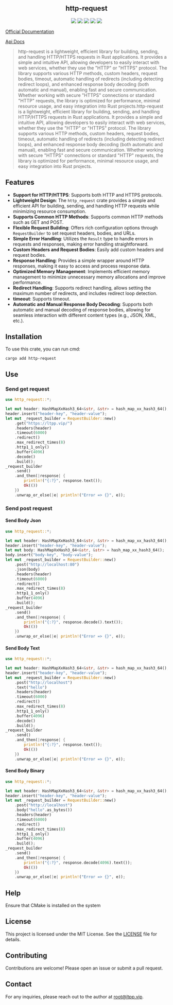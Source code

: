 <center>

## http-request

[![](https://img.shields.io/crates/v/http-request.svg)](https://crates.io/crates/http-request)
[![](https://img.shields.io/crates/d/http-request.svg)](https://img.shields.io/crates/d/http-request.svg)
[![](https://docs.rs/http-request/badge.svg)](https://docs.rs/http-request)
[![](https://github.com/eastspire/http-request/workflows/Rust/badge.svg)](https://github.com/eastspire/http-request/actions?query=workflow:Rust)
[![](https://img.shields.io/crates/l/http-request.svg)](./LICENSE)

</center>

[Official Documentation](https://docs.ltpp.vip/HTTP-REQUEST/)

[Api Docs](https://docs.rs/http-request/latest/http_request/)

> http-request is a lightweight, efficient library for building, sending, and handling HTTP/HTTPS requests in Rust applications. It provides a simple and intuitive API, allowing developers to easily interact with web services, whether they use the "HTTP" or "HTTPS" protocol. The library supports various HTTP methods, custom headers, request bodies, timeout, automatic handling of redirects (including detecting redirect loops), and enhanced response body decoding (both automatic and manual), enabling fast and secure communication. Whether working with secure "HTTPS" connections or standard "HTTP" requests, the library is optimized for performance, minimal resource usage, and easy integration into Rust projects.http-request is a lightweight, efficient library for building, sending, and handling HTTP/HTTPS requests in Rust applications. It provides a simple and intuitive API, allowing developers to easily interact with web services, whether they use the "HTTP" or "HTTPS" protocol. The library supports various HTTP methods, custom headers, request bodies, timeout, automatic handling of redirects (including detecting redirect loops), and enhanced response body decoding (both automatic and manual), enabling fast and secure communication. Whether working with secure "HTTPS" connections or standard "HTTP" requests, the library is optimized for performance, minimal resource usage, and easy integration into Rust projects.

## Features

- **Support for HTTP/HTTPS**: Supports both HTTP and HTTPS protocols.
- **Lightweight Design**: The `http_request` crate provides a simple and efficient API for building, sending, and handling HTTP requests while minimizing resource consumption.
- **Supports Common HTTP Methods**: Supports common HTTP methods such as GET and POST.
- **Flexible Request Building**: Offers rich configuration options through `RequestBuilder` to set request headers, bodies, and URLs.
- **Simple Error Handling**: Utilizes the `Result` type to handle errors in requests and responses, making error handling straightforward.
- **Custom Headers and Request Bodies**: Easily add custom headers and request bodies.
- **Response Handling**: Provides a simple wrapper around HTTP responses, making it easy to access and process response data.
- **Optimized Memory Management**: Implements efficient memory management to minimize unnecessary memory allocations and improve performance.
- **Redirect Handling**: Supports redirect handling, allows setting the maximum number of redirects, and includes redirect loop detection.
- **timeout**: Supports timeout.
- **Automatic and Manual Response Body Decoding**: Supports both automatic and manual decoding of response bodies, allowing for seamless interaction with different content types (e.g., JSON, XML, etc.).

## Installation

To use this crate, you can run cmd:

```shell
cargo add http-request
```

## Use

### Send get request

```rs
use http_request::*;

let mut header: HashMapXxHash3_64<&str, &str> = hash_map_xx_hash3_64();
header.insert("header-key", "header-value");
let mut _request_builder = RequestBuilder::new()
    .get("https://ltpp.vip/")
    .headers(header)
    .timeout(6000)
    .redirect()
    .max_redirect_times(8)
    .http1_1_only()
    .buffer(4096)
    .decode()
    .build();
_request_builder
    .send()
    .and_then(|response| {
        println!("{:?}", response.text());
        Ok(())
    })
    .unwrap_or_else(|e| println!("Error => {}", e));
```

### Send post request

#### Send Body Json

```rs
use http_request::*;

let mut header: HashMapXxHash3_64<&str, &str> = hash_map_xx_hash3_64();
header.insert("header-key", "header-value");
let mut body: HashMapXxHash3_64<&str, &str> = hash_map_xx_hash3_64();
body.insert("body-key", "body-value");
let mut _request_builder = RequestBuilder::new()
    .post("http://localhost:80")
    .json(body)
    .headers(header)
    .timeout(6000)
    .redirect()
    .max_redirect_times(8)
    .http1_1_only()
    .buffer(4096)
    .build();
_request_builder
    .send()
    .and_then(|response| {
        println!("{:?}", response.decode().text());
        Ok(())
    })
    .unwrap_or_else(|e| println!("Error => {}", e));
```

#### Send Body Text

```rs
use http_request::*;

let mut header: HashMapXxHash3_64<&str, &str> = hash_map_xx_hash3_64();
header.insert("header-key", "header-value");
let mut _request_builder = RequestBuilder::new()
    .post("http://localhost")
    .text("hello")
    .headers(header)
    .timeout(6000)
    .redirect()
    .max_redirect_times(8)
    .http1_1_only()
    .buffer(4096)
    .decode()
    .build();
_request_builder
    .send()
    .and_then(|response| {
        println!("{:?}", response.text());
        Ok(())
    })
    .unwrap_or_else(|e| println!("Error => {}", e));
```

#### Send Body Binary

```rs
use http_request::*;

let mut header: HashMapXxHash3_64<&str, &str> = hash_map_xx_hash3_64();
header.insert("header-key", "header-value");
let mut _request_builder = RequestBuilder::new()
    .post("http://localhost")
    .body("hello".as_bytes())
    .headers(header)
    .timeout(6000)
    .redirect()
    .max_redirect_times(8)
    .http1_1_only()
    .buffer(4096)
    .build();
_request_builder
    .send()
    .and_then(|response| {
        println!("{:?}", response.decode(4096).text());
        Ok(())
    })
    .unwrap_or_else(|e| println!("Error => {}", e));
```

## Help

Ensure that CMake is installed on the system

## License

This project is licensed under the MIT License. See the [LICENSE](LICENSE) file for details.

## Contributing

Contributions are welcome! Please open an issue or submit a pull request.

## Contact

For any inquiries, please reach out to the author at [root@ltpp.vip](mailto:root@ltpp.vip).

